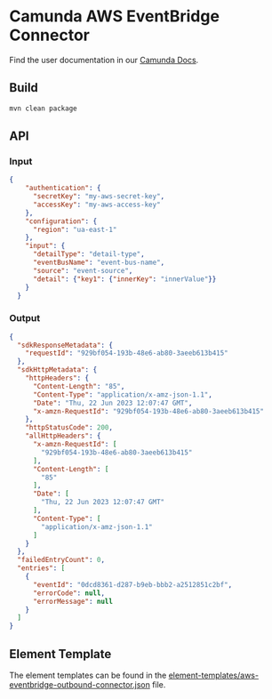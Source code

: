 # Camunda AWS EventBridge Connector

Find the user documentation in our [Camunda Docs](https://docs.camunda.io/docs/components/integration-framework/connectors/out-of-the-box-connectors/aws-eventbridge).

## Build
```bash
mvn clean package
```

## API

### Input
```json
{
    "authentication": {
      "secretKey": "my-aws-secret-key",
      "accessKey": "my-aws-access-key"
    },
    "configuration": {
      "region": "ua-east-1"
    },
    "input": {
      "detailType": "detail-type",
      "eventBusName": "event-bus-name",
      "source": "event-source",
      "detail": {"key1": {"innerKey": "innerValue"}}
    }
  }
```

### Output
```json
{
  "sdkResponseMetadata": {
    "requestId": "929bf054-193b-48e6-ab80-3aeeb613b415"
  },
  "sdkHttpMetadata": {
    "httpHeaders": {
      "Content-Length": "85",
      "Content-Type": "application/x-amz-json-1.1",
      "Date": "Thu, 22 Jun 2023 12:07:47 GMT",
      "x-amzn-RequestId": "929bf054-193b-48e6-ab80-3aeeb613b415"
    },
    "httpStatusCode": 200,
    "allHttpHeaders": {
      "x-amzn-RequestId": [
        "929bf054-193b-48e6-ab80-3aeeb613b415"
      ],
      "Content-Length": [
        "85"
      ],
      "Date": [
        "Thu, 22 Jun 2023 12:07:47 GMT"
      ],
      "Content-Type": [
        "application/x-amz-json-1.1"
      ]
    }
  },
  "failedEntryCount": 0,
  "entries": [
    {
      "eventId": "0dcd8361-d287-b9eb-bbb2-a2512851c2bf",
      "errorCode": null,
      "errorMessage": null
    }
  ]
}
```

## Element Template

The element templates can be found in the [element-templates/aws-eventbridge-outbound-connector.json](element-templates/aws-eventbridge-outbound-connector.json) file.
